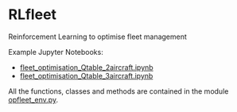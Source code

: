 # RLfleet
 Reinforcement Learning to optimise fleet management

Example Jupyter Notebooks:
- [fleet_optimisation_Qtable_2aircraft.ipynb](./fleet_optimisation_Qtable_2aircraft.ipynb)
- [fleet_optimisation_Qtable_3aircraft.ipynb](./fleet_optimisation_Qtable_3aircraft.ipynb)


All the functions, classes and methods are contained in the module [opfleet_env.py](./opfleet_env.py).
